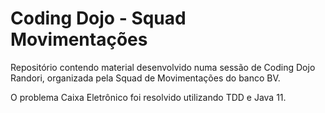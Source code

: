 # Coding Dojo - Squad Movimentações

Repositório contendo material desenvolvido numa sessão de Coding Dojo Randori, organizada pela Squad de Movimentações do banco BV.

O problema Caixa Eletrônico foi resolvido utilizando TDD e Java 11.
